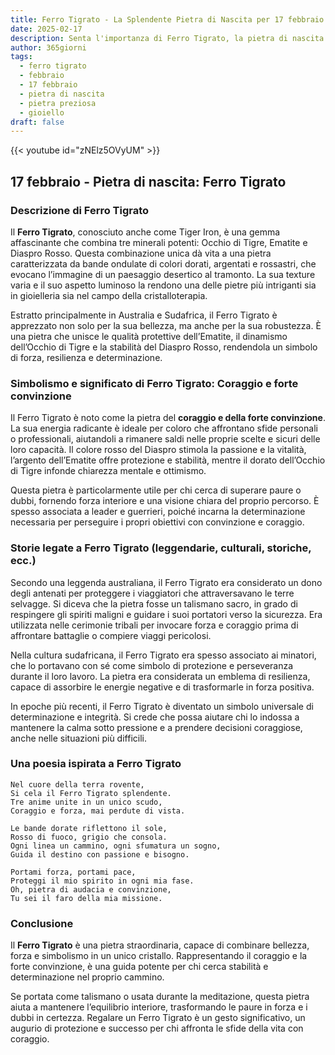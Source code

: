 ```yaml
---
title: Ferro Tigrato - La Splendente Pietra di Nascita per 17 febbraio
date: 2025-02-17
description: Senta l'importanza di Ferro Tigrato, la pietra di nascita di 17 febbraio che simboleggia Coraggio e forte convinzione. Lasci che la sua bellezza e il suo significato illuminino la sua giornata.
author: 365giorni
tags:
  - ferro tigrato
  - febbraio
  - 17 febbraio
  - pietra di nascita
  - pietra preziosa
  - gioiello
draft: false
---
```


{{< youtube id="zNElz5OVyUM" >}}

## 17 febbraio - Pietra di nascita: Ferro Tigrato

### Descrizione di Ferro Tigrato

Il **Ferro Tigrato**, conosciuto anche come Tiger Iron, è una gemma affascinante che combina tre minerali potenti: Occhio di Tigre, Ematite e Diaspro Rosso. Questa combinazione unica dà vita a una pietra caratterizzata da bande ondulate di colori dorati, argentati e rossastri, che evocano l’immagine di un paesaggio desertico al tramonto. La sua texture varia e il suo aspetto luminoso la rendono una delle pietre più intriganti sia in gioielleria sia nel campo della cristalloterapia.

Estratto principalmente in Australia e Sudafrica, il Ferro Tigrato è apprezzato non solo per la sua bellezza, ma anche per la sua robustezza. È una pietra che unisce le qualità protettive dell’Ematite, il dinamismo dell’Occhio di Tigre e la stabilità del Diaspro Rosso, rendendola un simbolo di forza, resilienza e determinazione.

### Simbolismo e significato di Ferro Tigrato: Coraggio e forte convinzione

Il Ferro Tigrato è noto come la pietra del **coraggio e della forte convinzione**. La sua energia radicante è ideale per coloro che affrontano sfide personali o professionali, aiutandoli a rimanere saldi nelle proprie scelte e sicuri delle loro capacità. Il colore rosso del Diaspro stimola la passione e la vitalità, l’argento dell’Ematite offre protezione e stabilità, mentre il dorato dell’Occhio di Tigre infonde chiarezza mentale e ottimismo.

Questa pietra è particolarmente utile per chi cerca di superare paure o dubbi, fornendo forza interiore e una visione chiara del proprio percorso. È spesso associata a leader e guerrieri, poiché incarna la determinazione necessaria per perseguire i propri obiettivi con convinzione e coraggio.

### Storie legate a Ferro Tigrato (leggendarie, culturali, storiche, ecc.)

Secondo una leggenda australiana, il Ferro Tigrato era considerato un dono degli antenati per proteggere i viaggiatori che attraversavano le terre selvagge. Si diceva che la pietra fosse un talismano sacro, in grado di respingere gli spiriti maligni e guidare i suoi portatori verso la sicurezza. Era utilizzata nelle cerimonie tribali per invocare forza e coraggio prima di affrontare battaglie o compiere viaggi pericolosi.

Nella cultura sudafricana, il Ferro Tigrato era spesso associato ai minatori, che lo portavano con sé come simbolo di protezione e perseveranza durante il loro lavoro. La pietra era considerata un emblema di resilienza, capace di assorbire le energie negative e di trasformarle in forza positiva.

In epoche più recenti, il Ferro Tigrato è diventato un simbolo universale di determinazione e integrità. Si crede che possa aiutare chi lo indossa a mantenere la calma sotto pressione e a prendere decisioni coraggiose, anche nelle situazioni più difficili.

### Una poesia ispirata a Ferro Tigrato

```
Nel cuore della terra rovente,  
Si cela il Ferro Tigrato splendente.  
Tre anime unite in un unico scudo,  
Coraggio e forza, mai perdute di vista.

Le bande dorate riflettono il sole,  
Rosso di fuoco, grigio che consola.  
Ogni linea un cammino, ogni sfumatura un sogno,  
Guida il destino con passione e bisogno.

Portami forza, portami pace,  
Proteggi il mio spirito in ogni mia fase.  
Oh, pietra di audacia e convinzione,  
Tu sei il faro della mia missione.
```

### Conclusione

Il **Ferro Tigrato** è una pietra straordinaria, capace di combinare bellezza, forza e simbolismo in un unico cristallo. Rappresentando il coraggio e la forte convinzione, è una guida potente per chi cerca stabilità e determinazione nel proprio cammino.

Se portata come talismano o usata durante la meditazione, questa pietra aiuta a mantenere l’equilibrio interiore, trasformando le paure in forza e i dubbi in certezza. Regalare un Ferro Tigrato è un gesto significativo, un augurio di protezione e successo per chi affronta le sfide della vita con coraggio.